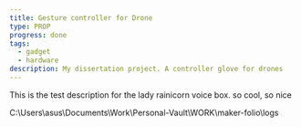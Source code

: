 ```yaml
---
title: Gesture controller for Drone
type: PROP
progress: done
tags:
  - gadget
  - hardware
description: My dissertation project. A controller glove for drones
---
```

This is the test description for the lady rainicorn voice box. so cool, so nice


C:\Users\asus\Documents\Work\Personal-Vault\WORK\maker-folio\logs